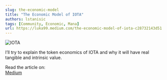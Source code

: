 ```yaml
---
slug: the-economic-model
title: "The Economic Model of IOTA"
authors: lstanisic
tags: [Community, Economic, Mana]
url: https://luka99.medium.com/the-economic-model-of-iota-c28732143d51
---
```


![IOTA](https://miro.medium.com/max/776/1*4lxkm50oJ02YOPo8MLgnKQ.png)

I’ll try to explain the token economics of IOTA and why it will have real tangible and intrinsic value.

Read the article on:  
[Medium](https://luka99.medium.com/the-economic-model-of-iota-c28732143d51)  
